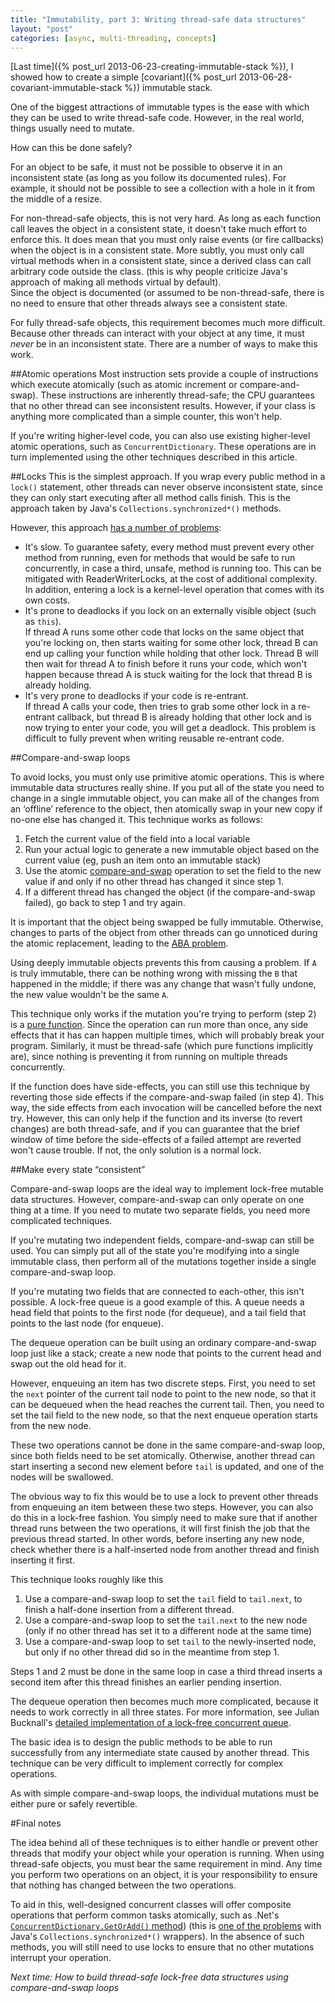 ```yaml
---
title: "Immutability, part 3: Writing thread-safe data structures"
layout: "post"
categories: [async, multi-threading, concepts]
---
```


[Last time]({% post_url 2013-06-23-creating-immutable-stack %}), I showed how to create a simple [covariant]({% post_url 2013-06-28-covariant-immutable-stack %}) immutable stack.

One of the biggest attractions of immutable types is the ease with which they can be used to write thread-safe code.  However, in the real world, things usually need to mutate.

How can this be done safely?

For an object to be safe, it must not be possible to observe it in an inconsistent state (as long as you follow its documented rules).  For example, it should not be possible to see a collection with a hole in it from the middle of a resize.  

For non-thread-safe objects, this is not very hard.  As long as each function call leaves the object in a consistent state, it doesn't take much effort to enforce this.  It does mean that you must only raise events (or fire callbacks) when the object is in a consistent state.  More subtly, you must only call virtual methods when in a consistent state, since a derived class can call arbitrary code outside the class.  (this is why people criticize Java's approach of making all methods virtual by default).  
Since the object is documented (or assumed to be non-thread-safe, there is no need to ensure that other threads always see a consistent state.

For fully thread-safe objects, this requirement becomes much more difficult.  Because other threads can interact with your object at any time, it must _never_ be in an inconsistent state.  There are a number of ways to make this work.

##Atomic operations
Most instruction sets provide a couple of instructions which execute atomically (such as atomic increment or compare-and-swap).  These instructions are inherently thread-safe; the CPU guarantees that no other thread can see inconsistent results.  However, if your class is anything more complicated than a simple counter, this won't help.

If you're writing higher-level code, you can also use existing higher-level atomic operations, such as `ConcurrentDictionary`.  These operations are in turn implemented using the other techniques described in this article.

##Locks
This is the simplest approach.  If you wrap every public method in a `lock()` statement, other threads can never observe inconsistent state, since they can only start executing after all method calls finish.  This is the approach taken by Java's `Collections.synchronized*()` methods. 

However, this approach [has a number of problems](http://en.wikipedia.org/wiki/Lock_%28computer_science%29#Disadvantages):

 - It's slow.  To guarantee safety, every method must prevent every other method from running, even for methods that would be safe to run concurrently, in case a third, unsafe, method is running too.  This can be mitigated with ReaderWriterLocks, at the cost of additional complexity.  
   In addition, entering a lock is a kernel-level operation that comes with its own costs.
 - It's prone to deadlocks if you lock on an externally visible object (such as `this`).   
If thread A runs some other code that locks on the same object that you're locking on, then starts waiting for some other lock, thread B can end up calling your function while holding that other lock.  Thread B will then wait for thread A to finish before it runs your code, which won't happen because thread A is stuck waiting for the lock that thread B is already holding.
 - It's very prone to deadlocks if your code is re-entrant.  
If thread A calls your code, then tries to grab some other lock in a re-entrant callback, but thread B is already holding that other lock and is now trying to enter your code, you will get a deadlock.  This problem is difficult to fully prevent when writing reusable re-entrant code.

##Compare-and-swap loops

To avoid locks, you must only use primitive atomic operations.  This is where immutable data structures really shine.  If you put all of the state you need to change in a single immutable object, you can make all of the changes from an &lsquo;offline&rsquo; reference to the object, then atomically swap in your new copy if no-one else has changed it.  This technique works as follows:

 1. Fetch the current value of the field into a local variable
 2. Run your actual logic to generate a new immutable object based on the current value (eg, push an item onto an immutable stack)
 3. Use the atomic [compare-and-swap](http://en.wikipedia.org/wiki/Compare-and-swap) operation to set the field to the new value if and only if no other thread has changed it since step 1.
 4. If a different thread has changed the object (if the compare-and-swap failed), go back to step 1 and try again.

It is important that the object being swapped be fully immutable.  Otherwise, changes to parts of the object from other threads can go unnoticed during the atomic replacement, leading to the [ABA problem](http://en.wikipedia.org/wiki/ABA_problem).  

Using deeply immutable objects prevents this from causing a problem.  If `A` is truly immutable, there can be nothing wrong with missing the `B` that happened in the middle; if there was any change that wasn't fully undone, the new value wouldn't be the same `A`.

This technique only works if the mutation you're trying to perform (step 2) is a [pure function](http://en.wikipedia.org/wiki/Pure_function).  Since the operation can run more than once, any side effects that it has can happen multiple times, which will probably break your program.  Similarly, it must be thread-safe (which pure functions implicitly are), since nothing is preventing it from running on multiple threads concurrently.

If the function does have side-effects, you can still use this technique by reverting those side effects if the compare-and-swap failed (in step 4).  This way, the side effects from each invocation will be cancelled before the next try.  However, this can only help if the function and its inverse (to revert changes) are both thread-safe, and if you can guarantee that the brief window of time before the side-effects of a failed attempt are reverted won't cause trouble.  If not, the only solution is a normal lock.

##Make every state &ldquo;consistent&rdquo;

Compare-and-swap loops are the ideal way to implement lock-free mutable data structures.  However, compare-and-swap can only operate on one thing at a time.  If you need to mutate two separate fields, you need more complicated techniques.

If you're mutating two independent fields, compare-and-swap can still be used.  You can simply put all of the state you're modifying into a single immutable class, then perform all of the mutations together inside a single compare-and-swap loop.  

If you're mutating two fields that are connected to each-other, this isn't possible.  A lock-free queue is a good example of this.  A queue needs a head field that points to the first node (for dequeue), and a tail field that points to the last node (for enqueue).

The dequeue operation can be built using an ordinary compare-and-swap loop just like a stack; create a new node that points to the current head and swap out the old head for it.

However, enqueuing an item has two discrete steps.  First, you need to set the `next` pointer of the current tail node to point to the new node, so that it can be dequeued when the head reaches the current tail.  Then, you need to set the tail field to the new node, so that the next enqueue operation starts from the new node. 

These two operations cannot be done in the same compare-and-swap loop, since both fields need to be set atomically.  Otherwise, another thread can start inserting a second new element before `tail` is updated, and one of the nodes will be swallowed.

The obvious way to fix this would be to use a lock to prevent other threads from enqueuing an item between these two steps.  However, you can also do this in a lock-free fashion.  You simply need to make sure that if another thread runs between the two operations, it will first finish the job that the previous thread started.  In other words, before inserting any new node, check whether there is a half-inserted node from another thread and finish inserting it first.

This technique looks roughly like this

 1. Use a compare-and-swap loop to set the `tail` field to `tail.next`, to finish a half-done insertion from a different thread.
 2. Use a compare-and-swap loop to set the `tail.next` to the new node (only if no other thread has set it to a different node at the same time)
 3. Use a compare-and-swap loop to set `tail` to the newly-inserted node, but only if no other thread did so in the meantime from step 1.

Steps 1 and 2 must be done in the same loop in case a third thread inserts a second item after this thread finishes an earlier pending insertion.

The dequeue operation then becomes much more complicated, because it needs to work correctly in all three states.  For more information, see Julian Bucknall's [detailed implementation of a lock-free concurrent queue](http://www.boyet.com/Articles/LockfreeQueue.html).

The basic idea is to design the public methods to be able to run successfully from any intermediate state caused by another thread.  This technique can be very difficult to implement correctly for complex operations.

As with simple compare-and-swap loops, the individual mutations must be either pure or safely revertible.

#Final notes

The idea behind all of these techniques is to either handle or prevent other threads that modify your object while your operation is running.  When using thread-safe objects, you must bear the same requirement in mind.  Any time you perform two operations on an object, it is your responsibility to ensure that nothing has changed between the two operations.  

To aid in this, well-designed concurrent classes will offer composite operations that perform common tasks atomically, such as .Net's [`ConcurrentDictionary.GetOrAdd()` method](http://http://msdn.microsoft.com/en-us/library/ee378677)) (this is [one of the problems](http://stackoverflow.com/a/12182099/34397) with Java's `Collections.synchronized*()` wrappers).  In the absence of such methods, you will still need to use locks to ensure that no other mutations interrupt your operation.


_Next time: How to build thread-safe lock-free data structures using compare-and-swap loops_